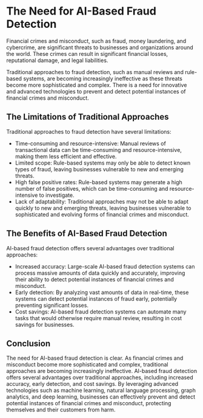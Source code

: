 The Need for AI-Based Fraud Detection
===================================================

Financial crimes and misconduct, such as fraud, money laundering, and cybercrime, are significant threats to businesses and organizations around the world. These crimes can result in significant financial losses, reputational damage, and legal liabilities.

Traditional approaches to fraud detection, such as manual reviews and rule-based systems, are becoming increasingly ineffective as these threats become more sophisticated and complex. There is a need for innovative and advanced technologies to prevent and detect potential instances of financial crimes and misconduct.

The Limitations of Traditional Approaches
-----------------------------------------

Traditional approaches to fraud detection have several limitations:

* Time-consuming and resource-intensive: Manual reviews of transactional data can be time-consuming and resource-intensive, making them less efficient and effective.
* Limited scope: Rule-based systems may only be able to detect known types of fraud, leaving businesses vulnerable to new and emerging threats.
* High false positive rates: Rule-based systems may generate a high number of false positives, which can be time-consuming and resource-intensive to investigate.
* Lack of adaptability: Traditional approaches may not be able to adapt quickly to new and emerging threats, leaving businesses vulnerable to sophisticated and evolving forms of financial crimes and misconduct.

The Benefits of AI-Based Fraud Detection
----------------------------------------

AI-based fraud detection offers several advantages over traditional approaches:

* Increased accuracy: Large-scale AI-based fraud detection systems can process massive amounts of data quickly and accurately, improving their ability to detect potential instances of financial crimes and misconduct.
* Early detection: By analyzing vast amounts of data in real-time, these systems can detect potential instances of fraud early, potentially preventing significant losses.
* Cost savings: AI-based fraud detection systems can automate many tasks that would otherwise require manual review, resulting in cost savings for businesses.

Conclusion
----------

The need for AI-based fraud detection is clear. As financial crimes and misconduct become more sophisticated and complex, traditional approaches are becoming increasingly ineffective. AI-based fraud detection offers several advantages over traditional approaches, including increased accuracy, early detection, and cost savings. By leveraging advanced technologies such as machine learning, natural language processing, graph analytics, and deep learning, businesses can effectively prevent and detect potential instances of financial crimes and misconduct, protecting themselves and their customers from harm.
